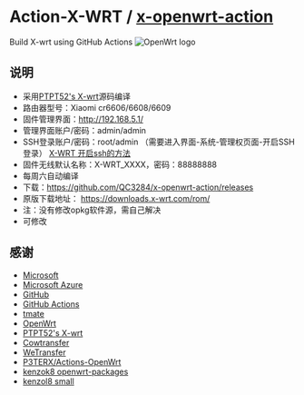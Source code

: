 # Action-X-WRT / [x-openwrt-action](https://github.com/QC3284/x-openwrt-action)

Build X-wrt using GitHub Actions
![OpenWrt logo](https://raw.githubusercontent.com/x-wrt/com.x-wrt/master/x-wrt-logo/x-wrt-logo-Aldrich-raw.svg)


## 说明 ##
- 采用[PTPT52's X-wrt](https://github.com/x-wrt/x-wrt)源码编译
- 路由器型号：Xiaomi cr6606/6608/6609
- 固件管理界面：http://192.168.5.1/
- 管理界面账户/密码：admin/admin
- SSH登录账户/密码：root/admin
（需要进入界面-系统-管理权页面-开启SSH登录）
[X-WRT 开启ssh的方法](https://blog.x-wrt.com/docs/ssh-open/)
- 固件无线默认名称：X-WRT_XXXX，密码：88888888
- 每周六自动编译
- 下载：https://github.com/QC3284/x-openwrt-action/releases
- 原版下载地址：
  https://downloads.x-wrt.com/rom/
- 注：没有修改opkg软件源，需自己解决
- 可修改

## 感谢 ##

- [Microsoft](https://www.microsoft.com)
- [Microsoft Azure](https://azure.microsoft.com)
- [GitHub](https://github.com)
- [GitHub Actions](https://github.com/features/actions)
- [tmate](https://github.com/tmate-io/tmate)
- [OpenWrt](https://github.com/openwrt/openwrt)
- [PTPT52's X-wrt](https://github.com/x-wrt/x-wrt)
- [Cowtransfer](https://cowtransfer.com)
- [WeTransfer](https://wetransfer.com/)
- [P3TERX/Actions-OpenWrt](https://github.com/P3TERX/Actions-OpenWrt)
- [kenzok8 openwrt-packages](https://github.com/kenzok8/openwrt-packages)
- [kenzol8 small](https://github.com/kenzok8/small)

